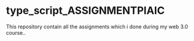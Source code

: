 # type_script_ASSIGNMENTPIAIC
This repository contain all the assignments which i done during my web 3.0 course..
